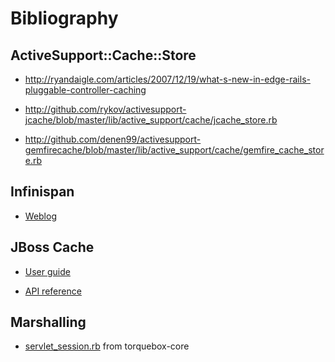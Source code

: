 Bibliography
============

ActiveSupport::Cache::Store
---------------------------

 * http://ryandaigle.com/articles/2007/12/19/what-s-new-in-edge-rails-pluggable-controller-caching

 * http://github.com/rykov/activesupport-jcache/blob/master/lib/active_support/cache/jcache_store.rb

 * http://github.com/denen99/activesupport-gemfirecache/blob/master/lib/active_support/cache/gemfire_cache_store.rb


Infinispan
----------

  * [Weblog](http://infinispan.blogspot.com/)


JBoss Cache
-----------

  * [User guide](http://www.jboss.org/file-access/default/members/jbosscache/freezone/docs/3.2.0.GA/userguide_en/html_single/index.html)

  * [API reference](http://www.jboss.org/file-access/default/members/jbosscache/freezone/docs/3.2.0.GA/apidocs/index.html)


Marshalling
-----------

  * [servlet_session.rb](http://github.com/torquebox/torquebox/blob/master/torquebox-core/src/main/java/org/torquebox/rails/web/v2_3/servlet_session.rb)
    from torquebox-core
